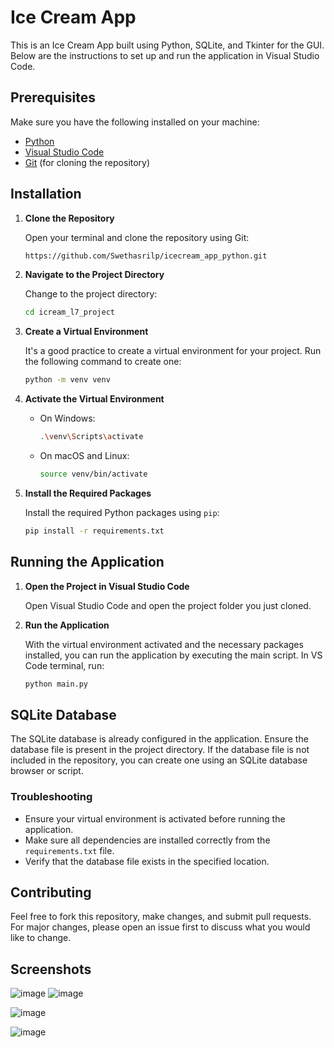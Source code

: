 
# Ice Cream App

This is an Ice Cream App built using Python, SQLite, and Tkinter for the GUI. Below are the instructions to set up and run the application in Visual Studio Code.

## Prerequisites

Make sure you have the following installed on your machine:

- [Python](https://www.python.org/downloads/)
- [Visual Studio Code](https://code.visualstudio.com/)
- [Git](https://git-scm.com/downloads) (for cloning the repository)

## Installation

1. **Clone the Repository**

    Open your terminal and clone the repository using Git:

    ```bash
   https://github.com/Swethasrilp/icecream_app_python.git
    ```

2. **Navigate to the Project Directory**

    Change to the project directory:

    ```bash
    cd icream_l7_project
    ```

3. **Create a Virtual Environment**

    It's a good practice to create a virtual environment for your project. Run the following command to create one:

    ```bash
    python -m venv venv
    ```

4. **Activate the Virtual Environment**

    - On Windows:

      ```bash
      .\venv\Scripts\activate
      ```

    - On macOS and Linux:

      ```bash
      source venv/bin/activate
      ```

5. **Install the Required Packages**

    Install the required Python packages using `pip`:

    ```bash
    pip install -r requirements.txt
    ```

## Running the Application

1. **Open the Project in Visual Studio Code**

    Open Visual Studio Code and open the project folder you just cloned.

2. **Run the Application**

    With the virtual environment activated and the necessary packages installed, you can run the application by executing the main script. In VS Code terminal, run:

    ```bash
    python main.py
    ```

## SQLite Database

The SQLite database is already configured in the application. Ensure the database file is present in the project directory. If the database file is not included in the repository, you can create one using an SQLite database browser or script.

### Troubleshooting

- Ensure your virtual environment is activated before running the application.
- Make sure all dependencies are installed correctly from the `requirements.txt` file.
- Verify that the database file exists in the specified location.

## Contributing

Feel free to fork this repository, make changes, and submit pull requests. For major changes, please open an issue first to discuss what you would like to change.
## Screenshots
![image](https://github.com/Swethasrilp/icecream_app_python/assets/161049601/fe38c1c5-958a-43c6-a6f4-6090c204db33)
![image](https://github.com/Swethasrilp/icecream_app_python/assets/161049601/59636c55-3ae6-4680-ab24-3352ddda0e96)

![image](https://github.com/Swethasrilp/icecream_app_python/assets/161049601/6fe95f7c-5944-4d24-8119-a65e7f78d415)

![image](https://github.com/Swethasrilp/icecream_app_python/assets/161049601/88d1529e-d3cb-4b18-8ae3-ba50e0b2a320)







